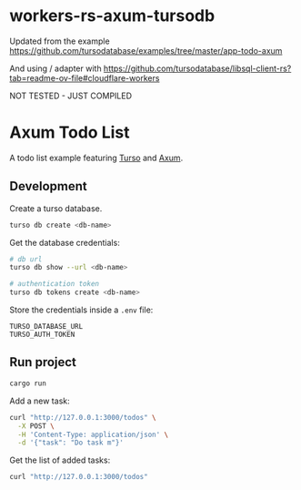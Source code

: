 # workers-rs-axum-tursodb

Updated from the example
https://github.com/tursodatabase/examples/tree/master/app-todo-axum

And using / adapter with
https://github.com/tursodatabase/libsql-client-rs?tab=readme-ov-file#cloudflare-workers

NOT TESTED - JUST COMPILED

# Axum Todo List

A todo list example featuring [Turso](https://turso.tech) and [Axum](https://github.com/tokio-rs/axum).

## Development

Create a turso database.

```sh
turso db create <db-name>
```

Get the database credentials:

```sh
# db url
turso db show --url <db-name>

# authentication token
turso db tokens create <db-name>
```

Store the credentials inside a `.env` file:

```text
TURSO_DATABASE_URL
TURSO_AUTH_TOKEN
```

## Run project

```sh
cargo run
```

Add a new task:

```sh
curl "http://127.0.0.1:3000/todos" \
  -X POST \
  -H 'Content-Type: application/json' \
  -d '{"task": "Do task m"}'
```

Get the list of added tasks:

```sh
curl "http://127.0.0.1:3000/todos"
```
